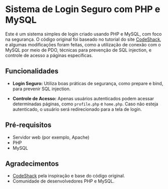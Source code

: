 # Sistema de Login Seguro com PHP e MySQL

Este é um sistema simples de login criado usando PHP e MySQL, com foco na segurança. O código original foi baseado no tutorial do site [CodeShack](https://codeshack.io/secure-login-system-php-mysql/), e algumas modificações foram feitas, como a utilização de conexão com o MySQL por meio de PDO, técnicas para prevenção de SQL injection, e controle de acesso a páginas específicas.

## Funcionalidades

- **Login Seguro:** Utiliza boas práticas de segurança, como prepare e bind, para prevenir SQL injection.

- **Controle de Acesso:** Apenas usuários autenticados podem acessar determinadas páginas, como `profile.php` e `home.php`. Caso não esteja autenticado, o usuário será redirecionado para a tela de login.

## Pré-requisitos

- Servidor web (por exemplo, Apache)
- PHP
- MySQL

## Agradecimentos

- [CodeShack](https://codeshack.io/) pela inspiração e base do código original.
- Comunidade de desenvolvedores PHP e MySQL.
